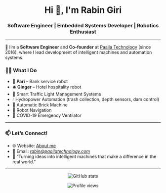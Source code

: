<h1 align="center">Hi 👋, I'm Rabin Giri</h1>
<h3 align="center">Software Engineer | Embedded Systems Developer | Robotics Enthusiast</h3>

---

🔧 I’m a **Software Engineer** and **Co-founder** at [Paaila Technology](https://www.paailatechnology.com/) (since 2016), where I lead development of intelligent machines and automation systems.

### 👨‍💻 What I Do

- 🤖 **Pari** – Bank service robot  
- 🛎️ **Ginger** – Hotel hospitality robot  
- 🚦 Smart Traffic Light Management Systems  
- 💧 Hydropower Automation (trash collection, depth sensors, dam control)  
- 🧱 Automatic Brick Machine  
- 🧭 Robot Navigation  
- 🏥 COVID-19 Emergency Ventilator  

---

### 📫 Let’s Connect!

- 🌐 Website: [About me](https://rabin-giri.github.io/)
- 📧 Email: *rabin@paailatechnology.com*
- 💬 “Turning ideas into intelligent machines that make a difference in the real world.”

---

<p align="center">
  <img src="https://github-readme-stats.vercel.app/api?username=rabingiri&show_icons=true&theme=github_dark&hide=contribs&count_private=true" alt="GitHub stats" />
</p>

<p align="center">
  <img src="https://komarev.com/ghpvc/?username=rabingiri&label=Profile%20views&color=0e75b6&style=flat" alt="Profile views" />
</p>

<!--
**rabin-giri/rabin-giri** is a ✨ _special_ ✨ repository because its `README.md` (this file) appears on your GitHub profile.

Here are some ideas to get you started:

- 🔭 I’m currently working on ...
- 🌱 I’m currently learning ...
- 👯 I’m looking to collaborate on ...
- 🤔 I’m looking for help with ...
- 💬 Ask me about ...
- 📫 How to reach me: ...
- 😄 Pronouns: ...
- ⚡ Fun fact: ...
-->
